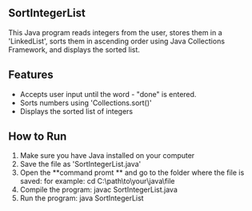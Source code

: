 ## SortIntegerList 
This Java program reads integers from the user, stores them in a 'LinkedList', 
sorts them in ascending order using Java Collections Framework, 
and displays the sorted list.

## Features
- Accepts user input until the word - "done" is entered.
- Sorts numbers using 'Collections.sort()'
- Displays the sorted list of integers

## How to Run
1. Make sure you have Java installed on your computer
2. Save the file as 'SortIntegerList.java'
3. Open the **command promt ** and go to the folder where the file is saved: 
   for example: 
   cd C:\path\to\your\java\file
4. Compile the program: javac SortIntegerList.java
5. Run the program: java SortIntegerList
